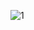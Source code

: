 ![1](https://user-images.githubusercontent.com/28254345/165299047-3f11bb2b-51f5-4a74-9e3d-39cb904a6c8f.png)
